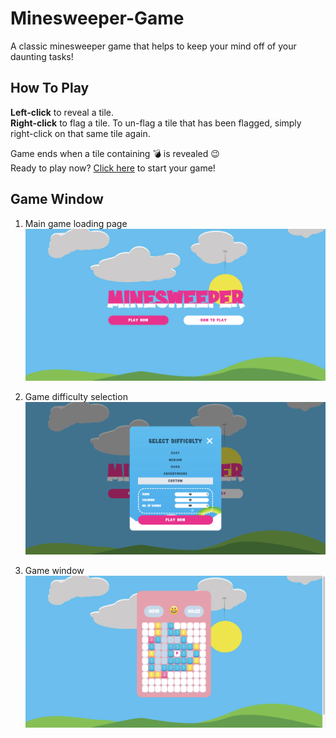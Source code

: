 # Minesweeper-Game

A classic minesweeper game that helps to keep your mind off of your daunting tasks!

## How To Play

**Left-click** to reveal a tile. <br />
**Right-click** to flag a tile. To un-flag a tile that has been flagged, simply right-click on that same tile again.

Game ends when a tile containing :bomb: is revealed :wink:<br />
Ready to play now? [Click here](https://minesweeper-prj.netlify.app/) to start your game!

## Game Window

1. Main game loading page
   ![minesweeper-main-screen](./images/readme/minesweeper-main-window.png)

2. Game difficulty selection
   ![minesweeper-game-difficulty-selection](./images/readme/minesweeper-game-selection.png)

3. Game window
   ![minesweeper-game-window](./images/readme/minesweeper-game-window.png)
